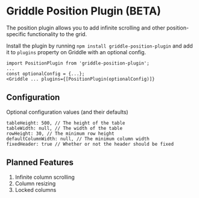 # Griddle Position Plugin (BETA)

The position plugin allows you to add infinite scrolling and other position-specific functionality to the grid.

Install the plugin by running `npm install griddle-position-plugin` and add it to `plugins` property on Griddle with an optional config.

```
import PositionPlugin from 'griddle-position-plugin';
...
const optionalConfig = {...};
<Griddle ... plugins={[PositionPlugin(optionalConfig)]}
```

## Configuration
Optional configuration values (and their defaults)
```
tableHeight: 500, // The height of the table
tableWidth: null, // The width of the table
rowHeight: 30, // The minimum row height
defaultColumnWidth: null, // The minimum column width
fixedHeader: true // Whether or not the header should be fixed
```

## Planned Features
1. Infinite column scrolling
1. Column resizing
1. Locked columns
